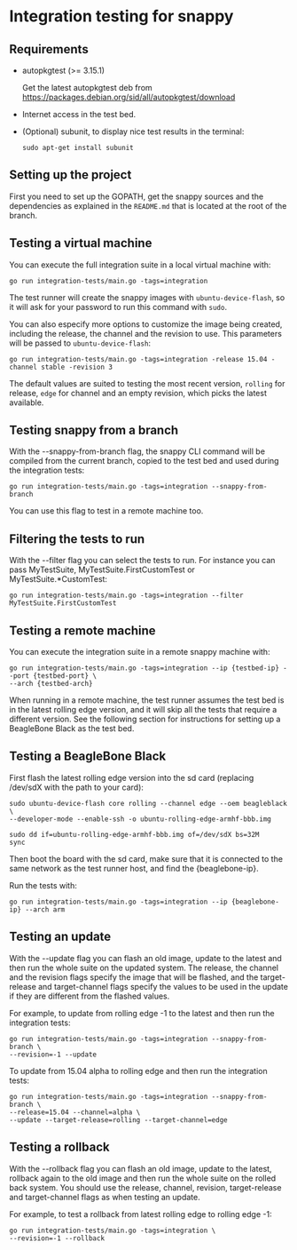 # Integration testing for snappy

## Requirements

 *  autopkgtest (>= 3.15.1)

    Get the latest autopkgtest deb from
    https://packages.debian.org/sid/all/autopkgtest/download

 *  Internet access in the test bed.

 *  (Optional) subunit, to display nice test results in the terminal:

        sudo apt-get install subunit

## Setting up the project

First you need to set up the GOPATH, get the snappy sources and the
dependencies as explained in the `README.md` that is located at the root of the
branch.

## Testing a virtual machine

You can execute the full integration suite in a local virtual machine with:

    go run integration-tests/main.go -tags=integration

The test runner will create the snappy images with `ubuntu-device-flash`, so it
will ask for your password to run this command with `sudo`.

You can also especify more options to customize the image being created, including
the release, the channel and the revision to use. This parameters will be passed
to `ubuntu-device-flash`:

    go run integration-tests/main.go -tags=integration -release 15.04 -channel stable -revision 3

The default values are suited to testing the most recent version, `rolling` for
release, `edge` for channel and an empty revision, which picks the latest
available.

## Testing snappy from a branch

With the --snappy-from-branch flag, the snappy CLI command will be compiled
from the current branch, copied to the test bed and used during the integration
tests:

    go run integration-tests/main.go -tags=integration --snappy-from-branch

You can use this flag to test in a remote machine too.

## Filtering the tests to run

With the --filter flag you can select the tests to run. For instance you can
pass MyTestSuite, MyTestSuite.FirstCustomTest or MyTestSuite.*CustomTest:

    go run integration-tests/main.go -tags=integration --filter MyTestSuite.FirstCustomTest

## Testing a remote machine

You can execute the integration suite in a remote snappy machine with:

    go run integration-tests/main.go -tags=integration --ip {testbed-ip} --port {testbed-port} \
    --arch {testbed-arch}

When running in a remote machine, the test runner assumes the test bed is in
the latest rolling edge version, and it will skip all the tests that
require a different version. See the following section for instructions for
setting up a BeagleBone Black as the test bed.

## Testing a BeagleBone Black

First flash the latest rolling edge version into the sd card
(replacing /dev/sdX with the path to your card):

    sudo ubuntu-device-flash core rolling --channel edge --oem beagleblack \
    --developer-mode --enable-ssh -o ubuntu-rolling-edge-armhf-bbb.img

    sudo dd if=ubuntu-rolling-edge-armhf-bbb.img of=/dev/sdX bs=32M
    sync

Then boot the board with the sd card, make sure that it is connected to the
same network as the test runner host, and find the {beaglebone-ip}.

Run the tests with:

    go run integration-tests/main.go -tags=integration --ip {beaglebone-ip} --arch arm

## Testing an update

With the --update flag you can flash an old image, update to the latest and
then run the whole suite on the updated system. The release, the channel and
the revision flags specify the image that will be flashed, and the
target-release and target-channel flags specify the values to be used in the
update if they are different from the flashed values.

For example, to update from rolling edge -1 to the latest and then run the
integration tests:

    go run integration-tests/main.go -tags=integration --snappy-from-branch \
    --revision=-1 --update

To update from 15.04 alpha to rolling edge and then run the integration tests:

    go run integration-tests/main.go -tags=integration --snappy-from-branch \
    --release=15.04 --channel=alpha \
    --update --target-release=rolling --target-channel=edge

## Testing a rollback

With the --rollback flag you can flash an old image, update to the latest,
rollback again to the old image and then run the whole suite on the rolled
back system. You should use the release, channel, revision, target-release and
target-channel flags as when testing an update.

For example, to test a rollback from latest rolling edge to rolling edge -1:

    go run integration-tests/main.go -tags=integration \
    --revision=-1 --rollback
